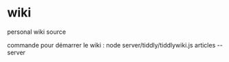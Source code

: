 # wiki
personal wiki source

commande pour démarrer le wiki : node server/tiddly/tiddlywiki.js articles --server